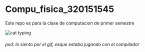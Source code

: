# Compu_fisica_320151545
Este repo es para la clase de computacion de primer semestre 

![cat typing](https://user-images.githubusercontent.com/112040483/187345534-94c9d7b0-c86d-4929-9a78-1cce5ffe2662.gif)
###### psd: lo siento por el gif, esque estaba jugando con el compilador 
